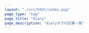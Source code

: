 ```yaml
---
layout: "./src/html/index.pug"
page_type: "tag"
page_title: "diary"
page_description: "diaryタグの記事一覧"
---
```

